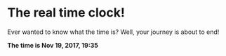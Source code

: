 # The real time clock!

Ever wanted to know what the time is? Well, your journey is about to end!

**The time is Nov 19, 2017, 19:35**